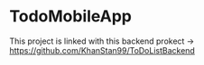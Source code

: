 # TodoMobileApp

This project is linked with this backend prokect -> https://github.com/KhanStan99/ToDoListBackend
